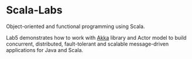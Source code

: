 # Scala-Labs
 Object-oriented and functional programming using Scala.

Lab5 demonstrates how to work with [Akka](https://akka.io/) library and Actor model to build concurrent, distributed, fault-tolerant and scalable message-driven applications for Java and Scala.

